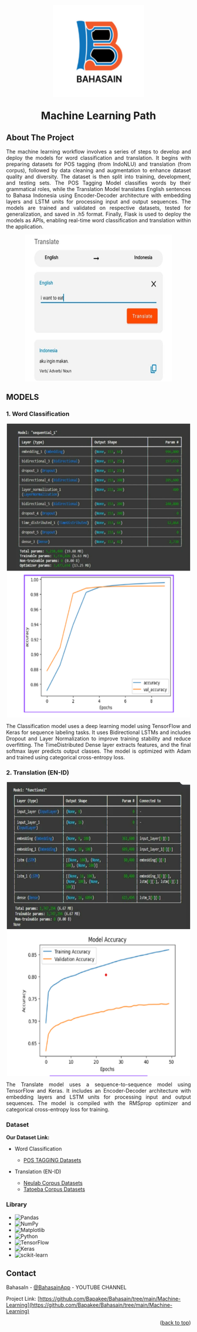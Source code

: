 <h1 align="center">
  <img align="center" src="images\logoBahasain.png"  width="250" height="250"></img>
<br><br>
Machine Learning Path
</h1>

<!-- ABOUT THE PROJECT -->
## About The Project
<p align="justify">
The machine learning workflow involves a series of steps to develop and deploy the models for word classification and translation. It begins with preparing datasets for POS tagging (from IndoNLU) and translation (from corpus), followed by data cleaning and augmentation to enhance dataset quality and diversity. The dataset is then split into training, development, and testing sets. The POS Tagging Model classifies words by their grammatical roles, while the Translation Model translates English sentences to Bahasa Indonesia using Encoder-Decoder architecture with embedding layers and LSTM units for processing input and output sequences. The models are trained and validated on respective datasets, tested for generalization, and saved in .h5 format. Finally, Flask is used to deploy the models as APIs, enabling real-time word classification and translation within the application.
</p>

<div align="center">
  <img align="center" src="images\feature.png"  width="400" height="400"></img>
</div>

## MODELS
### 1. Word Classification
<div align="center">
  <img align="center" src="images\classificationArchitechture.png"  width="500" height="400"></img>
  <img align="center" src="images\classificationAccuracy.png"  width="500" height="400"></img>
</div>
<p align="justify">
The Classification model uses a deep learning model using TensorFlow and Keras for sequence labeling tasks. It uses Bidirectional LSTMs and includes Dropout and Layer Normalization to improve training stability and reduce overfitting. The TimeDistributed Dense layer extracts features, and the final softmax layer predicts output classes. The model is optimized with Adam and trained using categorical cross-entropy loss.
</p>

### 2. Translation (EN-ID)
<div align="center">
  <img align="center" src="images\translateArchitechture.png"  width="500" height="400"></img>
  <img align="center" src="images\translateaAccuracy.png"  width="500" height="400"></img>
</div>
<p align="justify">
The Translate model uses a sequence-to-sequence model using TensorFlow and Keras. It includes an Encoder-Decoder architecture with embedding layers and LSTM units for processing input and output sequences. The model is compiled with the RMSprop optimizer and categorical cross-entropy loss for training.
</p>

### Dataset
**Our Dataset Link:**

* Word Classification
  * [POS TAGGING Datasets](https://github.com/IndoNLP/indonlu/tree/master/dataset/bapos_pos-idn)
  
* Translation (EN-ID)
  * [Neulab Corpus Datasets](https://opus.nlpl.eu/NeuLab-TedTalks/en&id/v1/NeuLab-TedTalks)
  * [Tatoeba Corpus Datasets](https://opus.nlpl.eu/Tatoeba/en&id/v2023-04-12/Tatoeba)

###  Library
* ![Pandas](https://img.shields.io/badge/pandas-%23150458.svg?style=for-the-badge&logo=pandas&logoColor=white) 
* ![NumPy](https://img.shields.io/badge/numpy-%23013243.svg?style=for-the-badge&logo=numpy&logoColor=white) 
* ![Matplotlib](https://img.shields.io/badge/Matplotlib-%23ffffff.svg?style=for-the-badge&logo=Matplotlib&logoColor=black) 
* ![Python](https://img.shields.io/badge/python-3670A0?style=for-the-badge&logo=python&logoColor=ffdd54) 
* ![TensorFlow](https://img.shields.io/badge/TensorFlow-%23FF6F00.svg?style=for-the-badge&logo=TensorFlow&logoColor=white) 
* ![Keras](https://img.shields.io/badge/Keras-%23D00000.svg?style=for-the-badge&logo=Keras&logoColor=white) 
* ![scikit-learn](https://img.shields.io/badge/scikit--learn-%23F7931E.svg?style=for-the-badge&logo=scikit-learn&logoColor=white)

<!-- CONTACT -->
## Contact

BahasaIn - [@BahasainApp](https://youtube.com/@bahasainapp?si=oIAY0DYt4onk3ETp) - YOUTUBE CHANNEL

Project Link: [https://github.com/Bapakee/Bahasain/tree/main/Machine-Learning](https://github.com/Bapakee/Bahasain/tree/main/Machine-Learning)

<p align="right">(<a href="#readme-top">back to top</a>)</p>
